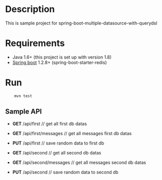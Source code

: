 # Description
This is sample project for spring-boot-multiple-datasource-with-querydsl

# Requirements
* Java 1.6+ (this project is set up with version 1.8)
* [Spring boot](http://projects.spring.io/spring-boot/) 1.2.8+ (spring-boot-starter-redis)

# Run
```bash
	mvn test
```

## Sample API

- **GET** /api/first  // get all first db datas
- **GET** /api/first/messages  // get all messages first db datas
- **PUT** /api/first // save random data to first db 

- **GET** /api/second  // get all second db datas
- **GET** /api/second/messages  // get all messages second db datas
- **PUT** /api/second // save random data to second db 
